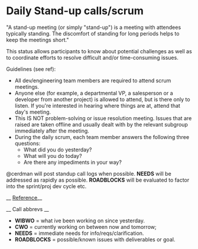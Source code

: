 Daily Stand-up calls/scrum
======
"A stand-up meeting (or simply "stand-up") is a meeting with attendees typically standing. The discomfort of standing for long periods helps to keep the meetings short." 

This status allows participants to know about potential challenges as well as to coordinate efforts to resolve difficult and/or time-consuming issues. 

Guidelines (see ref):

* All dev/engineering team members are required to attend scrum meetings. 
* Anyone else (for example, a departmental VP, a salesperson or a developer from another project) is allowed to attend, but is there only to listen. If you're interested in hearing where things are at, attend that day's meeting.
* This IS NOT problem-solving or issue resolution meeting. Issues that are raised are taken offline and usually dealt with by the relevant subgroup immediately after the meeting. 
* During the daily scrum, each team member answers the following three questions:
  * What did you do yesterday?
  * What will you do today?
  * Are there any impediments in your way?

@cerdman will post standup call logs when possible. __NEEDS__ will be addressed as rapidly as possible. __ROADBLOCKS__ will be evaluated to factor into the sprint/proj dev cycle etc.


__ [Reference](http://www.mountaingoatsoftware.com/agile/scrum/daily-scrum)__

__ Call abbrevs __

* __WIBWO__ = what ive been working on since yesterday. 
* __CWO__ = currently working on between now and tomorrow; 
* __NEEDS__ = immediate needs for info/reqs/clarification.
* __ROADBLOCKS__ = possible/known issues with deliverables or goal.
